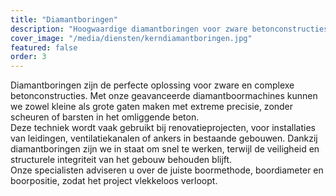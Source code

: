 ```yaml
---
title: "Diamantboringen"
description: "Hoogwaardige diamantboringen voor zware betonconstructies."
cover_image: "/media/diensten/kerndiamantboringen.jpg"
featured: false
order: 3
---
```


Diamantboringen zijn de perfecte oplossing voor zware en complexe betonconstructies. Met onze geavanceerde diamantboormachines kunnen we zowel kleine als grote gaten maken met extreme precisie, zonder scheuren of barsten in het omliggende beton.  
Deze techniek wordt vaak gebruikt bij renovatieprojecten, voor installaties van leidingen, ventilatiekanalen of ankers in bestaande gebouwen. Dankzij diamantboringen zijn we in staat om snel te werken, terwijl de veiligheid en structurele integriteit van het gebouw behouden blijft.  
Onze specialisten adviseren u over de juiste boormethode, boordiameter en boorpositie, zodat het project vlekkeloos verloopt.
